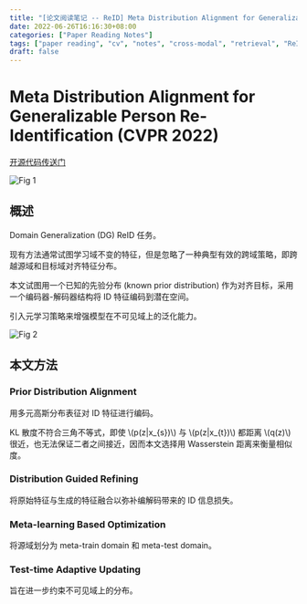 ```yaml
---
title: "[论文阅读笔记 -- ReID] Meta Distribution Alignment for Generalizable Person ReID (CVPR 2022)"
date: 2022-06-26T16:16:30+08:00
categories: ["Paper Reading Notes"]
tags: ["paper reading", "cv", "notes", "cross-modal", "retrieval", "ReID", "cross-domain"]
draft: false
---
```


# Meta Distribution Alignment for Generalizable Person Re-Identification (CVPR 2022)

[开源代码传送门](https://github.com/haoni0812/MDA)

![Fig 1](/images/2022/PRN247/1.png)

## 概述

Domain Generalization (DG) ReID 任务。  

现有方法通常试图学习域不变的特征，但是忽略了一种典型有效的跨域策略，即跨越源域和目标域对齐特征分布。  

本文试图用一个已知的先验分布 (known prior distribution) 作为对齐目标，采用一个编码器-解码器结构将 ID 特征编码到潜在空间。  

引入元学习策略来增强模型在不可见域上的泛化能力。  

![Fig 2](/images/2022/PRN247/2.png)

## 本文方法

### Prior Distribution Alignment

用多元高斯分布表征对 ID 特征进行编码。  

KL 散度不符合三角不等式，即使 \\(p(z|x_{s})\\) 与 \\(p(z|x_{t})\\) 都距离 \\(q(z)\\) 很近，也无法保证二者之间接近，因而本文选择用 Wasserstein 距离来衡量相似度。  

### Distribution Guided Refining

将原始特征与生成的特征融合以弥补编解码带来的 ID 信息损失。  

### Meta-learning Based Optimization

将源域划分为 meta-train domain 和 meta-test domain。  

### Test-time Adaptive Updating

旨在进一步约束不可见域上的分布。  
